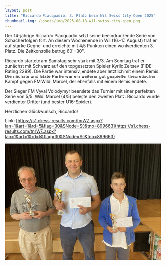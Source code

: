 ```yaml
---
layout: post
title: "Riccardo Piacquadio: 3. Platz beim Wil Swiss City Open 2025"
thumbnail-img: /assets/img/2025-08-18-wil-swiss-city-open.png
---
```


Der 14-jährige Riccardo Piacquadio setzt seine beeindruckende Serie von Schacherfolgen fort. An diesem Wochenende in
Wil (16.-17. August) traf er auf starke Gegner und erreichte mit 4/5 Punkten einen wohlverdienten 3. Platz. Die
Zeitkontrolle betrug 60'+30''.

Riccardo startete am Samstag sehr stark mit 3/3. Am Sonntag traf er zunächst mit Schwarz auf den topgesetzten Spieler
Kyrilo Zeitsev (FIDE-Rating 2299). Die Partie war intensiv, endete aber letztlich mit einem Remis. Die nächste und
letzte Partie war ein weiterer gut gespielter theoretischer Kampf gegen FM Wildi Marcel, der ebenfalls mit einem Remis
endete.

Der Sieger FM Vyval Volodymyr beendete das Turnier mit einer perfekten Serie von 5/5. Wildi Marcel (4/5) belegte den
zweiten Platz. Riccardo wurde verdienter Dritter (und bester U16-Spieler).

Herzlichen Glückwunsch, Riccardo!

Link: [https://s1.chess-results.com/tnrWZ.aspx?lan=1&art=1&rd=5&flag=30&SNode=S0&tno=899663](https://s1.chess-results.com/tnrWZ.aspx?lan=1&art=1&rd=5&flag=30&SNode=S0&tno=899663)

![Siegerfoto](/assets/img/2025-08-18-wil-swiss-city-open.png)
